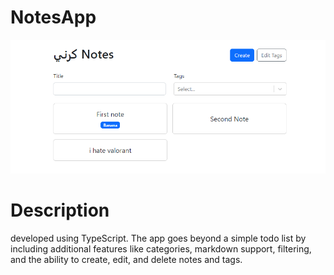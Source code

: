 # NotesApp

![cat image](https://github.com/tahahamdii/NotesApp/blob/main/taa.png)

# Description 

developed using TypeScript. 
The app goes beyond a simple todo list by including additional features like categories, 
markdown support, filtering, and the ability to create, edit, and delete notes and tags.

